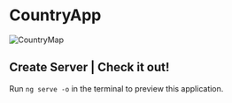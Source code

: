 # CountryApp

![CountryMap](https://github.com/stretc/Country-Api-Map/assets/107599402/a8cf909d-978b-4ea9-9592-46dad32ea7c1)

## Create Server | Check it out!

Run `ng serve -o` in the terminal to preview this application. 


